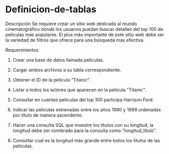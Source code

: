# Definicion-de-tablas
Descripción
Se requiere crear un sitio web dedicado al mundo cinematográfico donde los usuarios
puedan buscar detalles del top 100 de películas más populares. El plus más importante de
este sitio web debe ser la variedad de filtros que ofrece para una búsqueda más efectiva.

Requerimientos
1. Crear una base de datos llamada películas.

2. Cargar ambos archivos a su tabla correspondiente.

3. Obtener el ID de la película “Titanic”.

4. Listar a todos los actores que aparecen en la película "Titanic".

5. Consultar en cuántas películas del top 100 participa Harrison Ford.

6. Indicar las películas estrenadas entre los años 1990 y 1999 ordenadas por título de
manera ascendente.

7. Hacer una consulta SQL que muestre los títulos con su longitud, la longitud debe ser
nombrado para la consulta como “longitud_titulo”.

8. Consultar cual es la longitud más grande entre todos los títulos de las películas.

